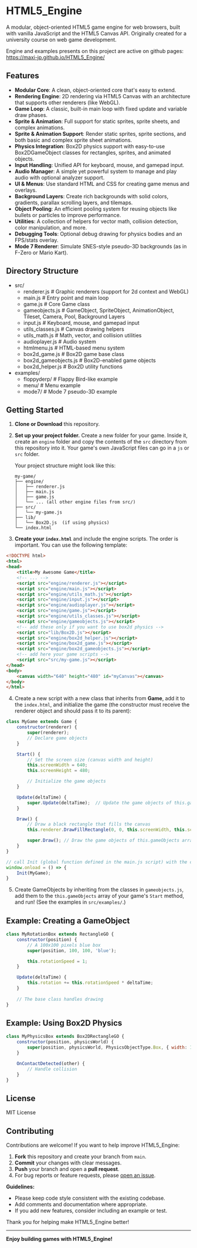 # HTML5_Engine

A modular, object-oriented HTML5 game engine for web browsers, built with vanilla JavaScript and the HTML5 Canvas API. Originally created for a university course on web game development.

Engine and examples presents on this project are active on github pages: https://maxi-jp.github.io/HTML5_Engine/

## Features

- **Modular Core**: A clean, object-oriented core that's easy to extend.
- **Rendering Engine**: 2D rendering via HTML5 Canvas with an architecture that supports other renderers (like WebGL).
- **Game Loop**: A classic, built-in main loop with fixed update and variable draw phases.
- **Sprite & Animation**: Full support for static sprites, sprite sheets, and complex animations.
- **Sprite & Animation Support**: Render static sprites, sprite sections, and both basic and complex sprite sheet animations.
- **Physics Integration**: Box2D physics support with easy-to-use Box2DGameObject classes for rectangles, sprites, and animated objects.
- **Input Handling**: Unified API for keyboard, mouse, and gamepad input.
- **Audio Manager**: A simple yet powerful system to manage and play audio with optional analyzer support.
- **UI & Menus**: Use standard HTML and CSS for creating game menus and overlays.
- **Background Layers**: Create rich backgrounds with solid colors, gradients, parallax scrolling layers, and tilemaps.
- **Object Pooling**: An efficient pooling system for reusing objects like bullets or particles to improve performance.
- **Utilities**: A collection of helpers for vector math, collision detection, color manipulation, and more.
- **Debugging Tools**: Optional debug drawing for physics bodies and an FPS/stats overlay.
- **Mode 7 Renderer**: Simulate SNES-style pseudo-3D backgrounds (as in F-Zero or Mario Kart).

## Directory Structure
- src/
  - renderer.js           # Graphic renderers (support for 2d context and WebGL)
  - main.js               # Entry point and main loop
  - game.js               # Core Game class
  - gameobjects.js        # GameObject, SpriteObject, AnimationObject, Tileset, Camera, Pool, Background Layers
  - input.js              # Keyboard, mouse, and gamepad input
  - utils_classes.js      # Canvas drawing helpers
  - utils_math.js         # Math, vector, and collision utilities
  - audioplayer.js        # Audio system
  - htmlmenu.js           # HTML-based menu system
  - box2d_game.js         # Box2D game base class 
  - box2d_gameobjects.js  # Box2D-enabled game objects
  - box2d_helper.js       # Box2D utility functions
- examples/
  - floppyderp/           # Flappy Bird-like example
  - menu/                 # Menu example
  - mode7/                # Mode 7 pseudo-3D example

## Getting Started

1. **Clone or Download** this repository.

2. **Set up your project folder.** Create a new folder for your game. Inside it, create an `engine` folder and copy the contents of the `src` directory from this repository into it. Your game's own JavaScript files can go in a `js` or `src` folder.

   Your project structure might look like this:
   ```
   my-game/
   ├── engine/
   │   ├── renderer.js
   │   ├── main.js
   │   ├── game.js
   │   └── ... (all other engine files from src/)
   ├── src/
   │   └── my-game.js
   ├── lib/
   │   └── Box2D.js  (if using physics)
   └── index.html
   ```

3. **Create your `index.html`** and include the engine scripts. The order is important. You can use the following template:
```html
<!DOCTYPE html>
<html>
<head>
    <title>My Awesome Game</title>
    <!-- ... -->
    <script src="engine/renderer.js"></script>
    <script src="engine/main.js"></script>
    <script src="engine/utils_math.js"></script>
    <script src="engine/input.js"></script>
    <script src="engine/audioplayer.js"></script>
    <script src="engine/game.js"></script>
    <script src="engine/utils_classes.js"></script>
    <script src="engine/gameobjects.js"></script>
    <!-- add these only if you want to use box2d physics -->
    <script src="lib/Box2D.js"></script>
    <script src="engine/box2d_helper.js"></script>
    <script src="engine/box2d_game.js"></script>
    <script src="engine/box2d_gameobjects.js"></script>
    <!-- add here your game scripts -->
    <script src="src/my-game.js"></script>
</head>
<body>
    <canvas width="640" height="480" id="myCanvas"></canvas>    
</body>
</html>
```
4. Create a new script with a new class that inherits from **Game**, add it to the `index.html`, and initialize the game (the constructor must receive the renderer object and should pass it to its parent):
```javascript
class MyGame extends Game {
    constructor(renderer) {
        super(renderer);
        // Declare game objects
    }

    Start() {
        // Set the screen size (canvas width and height)
        this.screenWidth = 640;
        this.screenHeight = 480;

        // Initialize the game objects
    }

    Update(deltaTime) {
        super.Update(deltaTime);  // Update the game objects of this.gameObjects array
    }

    Draw() {
        // Draw a black rectangle that fills the canvas
        this.renderer.DrawFillRectangle(0, 0, this.screenWidth, this.screenHeight, Color.black);

        super.Draw(); // Draw the game objects of this.gameObjects array
    }
}

// call Init (global function defined in the main.js script) with the class of your game as parameter once the document has been loaded 
window.onload = () => {
    Init(MyGame);
}
```

5. Create GameObjects by inheriting from the classes in `gameobjects.js`, add them to the `this.gameObjects` array of your game's `Start` method, and run! (See the examples in `src/examples/`.)

## Example: Creating a GameObject

```javascript
class MyRotationBox extends RectangleGO {
    constructor(position) {
        // A 100x100 pixels blue box
        super(position, 100, 100, 'blue');

        this.rotationSpeed = 1;
    }

    Update(deltaTime) {
        this.rotation += this.rotationSpeed * deltaTime;
    }
    
    // The base class handles drawing
}
```

## Example: Using Box2D Physics

```javascript
class MyPhysicsBox extends Box2DRectangleGO {
    constructor(position, physicsWorld) {
        super(position, physicsWorld, PhysicsObjectType.Box, { width: 1, height: 1, density: 1 }, 1, 1, "green");
    }

    OnContactDetected(other) {
        // Handle collision
    }
}
```

## License

MIT License

## Contributing

Contributions are welcome! If you want to help improve HTML5_Engine:

1. **Fork** this repository and create your branch from `main`.
2. **Commit** your changes with clear messages.
3. **Push** your branch and open a **pull request**.
4. For bug reports or feature requests, please [open an issue](https://github.com/maxi-jp/HTML5_Engine/issues).

**Guidelines:**
- Please keep code style consistent with the existing codebase.
- Add comments and documentation where appropriate.
- If you add new features, consider including an example or test.

Thank you for helping make HTML5_Engine better!


---

**Enjoy building games with HTML5_Engine!**


